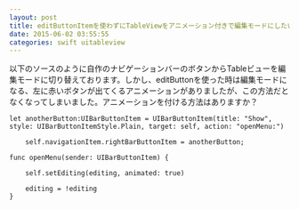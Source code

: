 ```yaml
---
layout: post
title: editButtonItemを使わずにTableViewをアニメーション付きで編集モードにしたい
date: 2015-06-02 03:55:55
categories: swift uitableview
---
```

<p>以下のソースのように自作のナビゲーションバーのボタンからTableビューを編集モードに切り替えております。しかし、editButtonを使った時は編集モードになる、左に赤いボタンが出てくるアニメーションがありましたが、この方法だとなくなってしまいました。アニメーションを付ける方法はありますか？</p>

```
let anotherButton:UIBarButtonItem = UIBarButtonItem(title: "Show", style: UIBarButtonItemStyle.Plain, target: self, action: "openMenu:")

    self.navigationItem.rightBarButtonItem = anotherButton;

func openMenu(sender: UIBarButtonItem) {

    self.setEditing(editing, animated: true)

    editing = !editing
}
```
